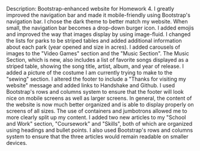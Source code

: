 Description: Bootstrap-enhanced website for Homework 4. I greatly improved
the navigation bar and made it mobile-friendly using Bootstrap's navigation bar.
I chose the dark theme to better match my website. When small, the navigation
bar becomes a drop-down burger icon. I added emojis and improved the
way that images display by using image-fluid. I changed the lists for parks to be
striped tables and added additional information about each park (year opened and size
in acres). I added carousels of images to the "Video Games" section and the
"Music Section". The Music Section, which is new, also includes a list of
favorite songs displayed as a striped table, showing the song title, artist, album,
and year of release. I added a picture of the costume I am currently trying to
make to the "sewing" section. I altered the footer to include a "Thanks for
visiting my website" message and added links to Handshake and Github. I used
Bootstrap's rows and columns system to ensure that the footer will look nice
on mobile screens as well as larger screens. In general, the content of the
website is now much better organized and is able to display properly on screens
of all sizes. The use of containers and jumbotrons allowed me to more clearly
split up my content. I added two new articles to my "School and Work" section,
"Coursework" and "Skills", both of which are organized using headings and
bullet points. I also used Bootstrap's rows and columns system to ensure that
the three articles would remain readable on smaller devices.
